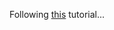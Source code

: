 ﻿Following [this](https://github.com/pulumi/infrastructure-as-code-workshop/blob/master/labs/azure/csharp/02-serverless/README.md) tutorial...
